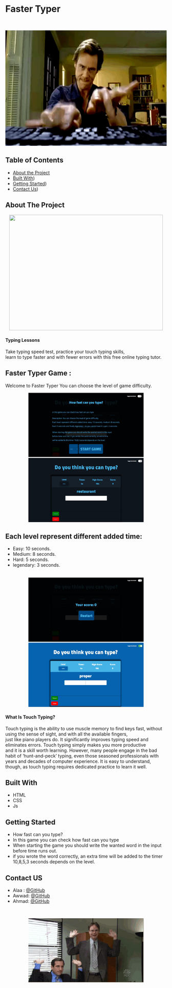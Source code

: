 
# Faster Typer 

<!-- PROJECT LOGO -->
<br />

<p align="center">
  <img src="/img/Typer1.gif" width=720px height=360px />
</p>


<!-- TABLE OF CONTENTS -->
## Table of Contents

* [About the Project](#about-the-project)<br>
* [Built With](#built-with))<br>
* [Getting Started](#getting-started))<br>
* [Contact Us](#contact))<br>


<!-- ABOUT THE PROJECT -->
## About The Project
<p align="center">
  <img src="/img/Typer.gif" width=480px height=360px; />
</p>

<h4>Typing Lessons</h4>
Take typing speed test, practice your touch typing skills,<br>learn to type faster and with 
fewer errors with this free online typing tutor.


## Faster Typer Game :
 Welcome to Faster Typer You can choose the level of game difficulty.<br>
<p align="center">
  <img src="/img/game1.jpg" width=360px height=200px />
  <img src="/img/game2.jpg" width=360px height=200px />
</p>

## Each level represent different added time:
* Easy: 10 seconds.<br>
* Medium: 8 seconds.<br>
* Hard: 5 seconds.<br> 
* legendary: 3 seconds.<br> <br>

<p align="center">
  <img src="/img/game3.jpg" width=360px height=200px />
  <img src="/img/game4.jpg" width=360px height=200px />

</p>

<h4> What Is Touch Typing?</h4>
Touch typing is the ability to use muscle memory to find keys fast, without using the sense of sight, and with all the available fingers, <br>just like piano players do. It significantly improves typing speed and eliminates errors. Touch typing simply makes you more productive<br> and it is a skill worth learning. However, many people engage in the bad habit of ‘hunt-and-peck’ typing, even those seasoned professionals with <br>years and decades of computer experience. It  is easy to understand,
though, as touch typing requires dedicated practice to learn it well.


## Built With
* HTML
* CSS
* Js


<!-- GETTING STARTED -->
## Getting Started
* How fast can you type?
* In this game you can check how fast can you type
* When starting the game you should write the wanted word in the input before time runs out. 
* if you wrote  the word correctly, an extra time will be added to the timer 10,8,5,3 seconds depends on the level.


<!-- Contact US -->
## Contact US

* Alaa : [@GitHub](https://github.com/alaabashiyi)
* Awwad: [@GitHub](https://github.com/muhammadawwad9)
* Ahmad: [@GitHub](https://github.com/ahmad420)
<br>
<p align="center">
  <img src="/img/Contact.gif" width=360px height=200px />
</p>

